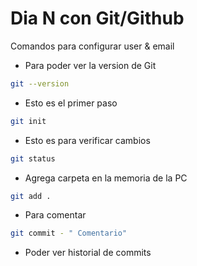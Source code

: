 # Dia N con Git/Github

Comandos para configurar user & email

* Para poder ver la version de Git

```bash
git --version
```

* Esto es el primer paso
```bash
git init
```

* Esto es para verificar cambios
```bash
git status
```
* Agrega carpeta en la memoria de la PC

```bash
git add .
```
* Para comentar 
```bash
git commit - " Comentario"
```
* Poder ver historial de commits